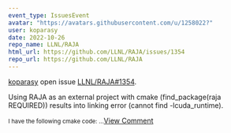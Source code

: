 ```yaml
---
event_type: IssuesEvent
avatar: "https://avatars.githubusercontent.com/u/1258022?"
user: koparasy
date: 2022-10-26
repo_name: LLNL/RAJA
html_url: https://github.com/LLNL/RAJA/issues/1354
repo_url: https://github.com/LLNL/RAJA
---
```


<a href='https://github.com/koparasy' target='_blank'>koparasy</a> open issue <a href='https://github.com/LLNL/RAJA/issues/1354' target='_blank'>LLNL/RAJA#1354</a>.

<p>Using RAJA as an external project with cmake (find_package(raja REQUIRED)) results into linking error (cannot find -lcuda_runtime). </p><small> I have the following cmake code:...</small><a href='https://github.com/LLNL/RAJA/issues/1354' target='_blank'>View Comment</a>